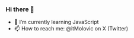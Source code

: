 ### Hi there 👋

- 🌱 I’m currently learning JavaScript
- 📫 How to reach me: @itMolovic on X (Twitter)


